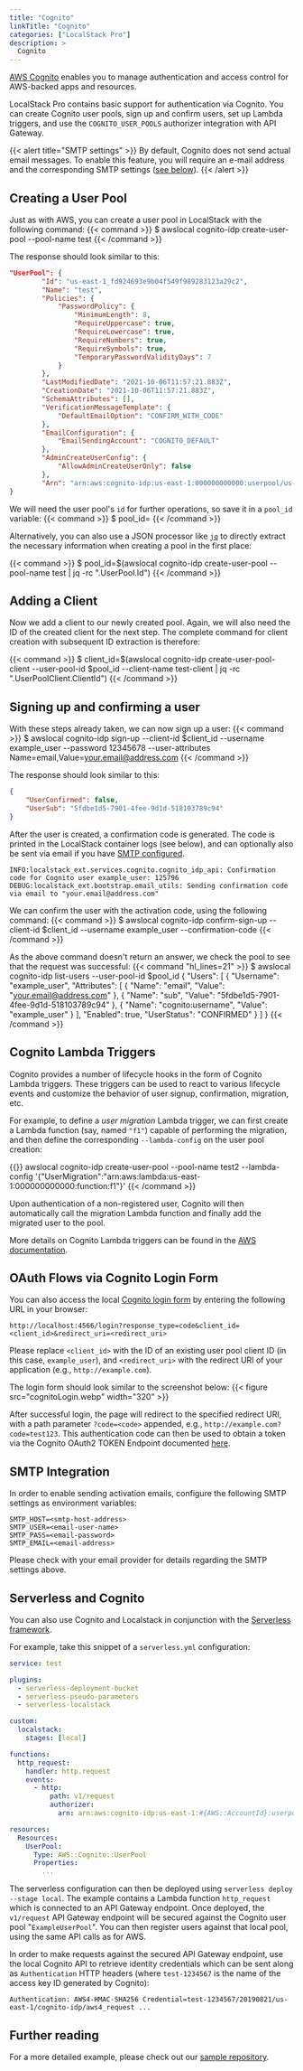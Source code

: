 ```yaml
---
title: "Cognito"
linkTitle: "Cognito"
categories: ["LocalStack Pro"]
description: >
  Cognito
---
```

[AWS Cognito](https://aws.amazon.com/cognito/) enables you to manage authentication and access control for AWS-backed apps and resources.

LocalStack Pro contains basic support for authentication via Cognito. You can create Cognito user pools, sign up and confirm users, set up Lambda triggers, and use the `COGNITO_USER_POOLS` authorizer integration with API Gateway.

{{< alert title="SMTP settings" >}}
By default, Cognito does not send actual email messages. To enable this feature, you will require an e-mail address and the corresponding SMTP settings ([see below](#smtp-integration)).
{{< /alert >}}

## Creating a User Pool

Just as with AWS, you can create a user pool in LocalStack with the following command:
{{< command >}}
$ awslocal cognito-idp create-user-pool --pool-name test
{{< /command >}}

The response should look similar to this:

```json
"UserPool": {
        "Id": "us-east-1_fd924693e9b04f549f989283123a29c2",
        "Name": "test",
        "Policies": {
            "PasswordPolicy": {
                "MinimumLength": 8,
                "RequireUppercase": true,
                "RequireLowercase": true,
                "RequireNumbers": true,
                "RequireSymbols": true,
                "TemporaryPasswordValidityDays": 7
            }
        },
        "LastModifiedDate": "2021-10-06T11:57:21.883Z",
        "CreationDate": "2021-10-06T11:57:21.883Z",
        "SchemaAttributes": [],
        "VerificationMessageTemplate": {
            "DefaultEmailOption": "CONFIRM_WITH_CODE"
        },
        "EmailConfiguration": {
            "EmailSendingAccount": "COGNITO_DEFAULT"
        },
        "AdminCreateUserConfig": {
            "AllowAdminCreateUserOnly": false
        },
        "Arn": "arn:aws:cognito-idp:us-east-1:000000000000:userpool/us-east-1_fd924693e9b04f549f989283123a29c2"
}
```

We will need the user pool's `id` for further operations, so save it in a `pool_id` variable:
{{< command >}}
$ pool_id=<your-pool-id>
{{< /command >}}

Alternatively, you can also use a JSON processor like [`jq`](https://stedolan.github.io/jq/) to directly extract the necessary information when creating a pool in the first place:

{{< command >}}
$ pool_id=$(awslocal cognito-idp create-user-pool --pool-name test | jq -rc ".UserPool.Id")
{{< /command >}}

## Adding a Client

Now we add a client to our newly created pool. Again, we will also need the ID of the created client for the next step. The complete command for client creation with subsequent ID extraction is therefore:

{{< command >}}
$ client_id=$(awslocal cognito-idp create-user-pool-client --user-pool-id $pool_id --client-name test-client | jq -rc ".UserPoolClient.ClientId")
{{< /command >}}

## Signing up and confirming a user

With these steps already taken, we can now sign up a user:
{{< command >}}
$ awslocal cognito-idp sign-up --client-id $client_id --username example_user --password 12345678 --user-attributes Name=email,Value=<your.email@address.com>
{{< /command >}}

The response should look similar to this:
```json
{
    "UserConfirmed": false,
    "UserSub": "5fdbe1d5-7901-4fee-9d1d-518103789c94"
}
```

After the user is created, a confirmation code is generated. The code is printed in the LocalStack container logs (see below), and can optionally also be sent via email if you have [SMTP configured](#smtp-integration).

```
INFO:localstack_ext.services.cognito.cognito_idp_api: Confirmation code for Cognito user example_user: 125796
DEBUG:localstack_ext.bootstrap.email_utils: Sending confirmation code via email to "your.email@address.com"
```

We can confirm the user with the activation code, using the following command:
{{< command >}}
$ awslocal cognito-idp confirm-sign-up --client-id $client_id --username example_user --confirmation-code <received-confirmation-code>
{{< /command >}}

As the above command doesn't return an answer, we check the pool to see that the request was successful:
{{< command "hl_lines=21" >}}
$ awslocal cognito-idp list-users --user-pool-id $pool_id 
{
    "Users": [
        {
            "Username": "example_user",
            "Attributes": [
                {
                    "Name": "email",
                    "Value": "your.email@address.com"
                },
                {
                    "Name": "sub",
                    "Value": "5fdbe1d5-7901-4fee-9d1d-518103789c94"
                },
                {
                    "Name": "cognito:username",
                    "Value": "example_user"
                }
            ],
            "Enabled": true,
            "UserStatus": "CONFIRMED"
        }
    ]
}
{{< /command >}}

## Cognito Lambda Triggers

Cognito provides a number of lifecycle hooks in the form of Cognito Lambda triggers. These triggers can be used to react to various lifecycle events and customize the behavior of user signup, confirmation, migration, etc.

For example, to define a _user migration_ Lambda trigger, we can first create a Lambda function (say, named `"f1"`) capable of performing the migration, and then define the corresponding `--lambda-config` on the user pool creation:

{{<command >}}
awslocal cognito-idp create-user-pool --pool-name test2 --lambda-config '{"UserMigration":"arn:aws:lambda:us-east-1:000000000000:function:f1"}'
{{< /command >}}

Upon authentication of a non-registered user, Cognito will then automatically call the migration Lambda function and finally add the migrated user to the pool.

More details on Cognito Lambda triggers can be found in the [AWS documentation](https://docs.aws.amazon.com/cognito/latest/developerguide/cognito-user-identity-pools-working-with-aws-lambda-triggers.html).

## OAuth Flows via Cognito Login Form

You can also access the local [Cognito login form](https://docs.aws.amazon.com/cognito/latest/developerguide/login-endpoint.html) by entering the following URL in your browser:
```
http://localhost:4566/login?response_type=code&client_id=<client_id>&redirect_uri=<redirect_uri>
```
Please replace `<client_id>` with the ID of an existing user pool client ID (in this case, `example_user`), and `<redirect_uri>` with the redirect URI of your application (e.g., `http://example.com`).

The login form should look similar to the screenshot below:
{{< figure src="cognitoLogin.webp" width="320" >}}

After successful login, the page will redirect to the specified redirect URI, with a path parameter `?code=<code>` appended, e.g., `http://example.com?code=test123`.
This authentication code can then be used to obtain a token via the Cognito OAuth2 TOKEN Endpoint documented [here](https://docs.aws.amazon.com/cognito/latest/developerguide/token-endpoint.html).

## SMTP Integration

In order to enable sending activation emails, configure the following SMTP settings as environment variables:
```env
SMTP_HOST=<smtp-host-address>
SMTP_USER=<email-user-name>
SMTP_PASS=<email-password>
SMTP_EMAIL=<email-address>
```

Please check with your email provider for details regarding the SMTP settings above.

## Serverless and Cognito

You can also use Cognito and Localstack in conjunction with the [Serverless framework](https://www.serverless.com/).

For example, take this snippet of a `serverless.yml` configuration:
```yaml
service: test

plugins:
  - serverless-deployment-bucket
  - serverless-pseudo-parameters
  - serverless-localstack

custom:
  localstack:
    stages: [local]

functions:
  http_request:
    handler: http.request
    events:
      - http:
          path: v1/request
          authorizer:
            arn: arn:aws:cognito-idp:us-east-1:#{AWS::AccountId}:userpool/ExampleUserPool

resources:
  Resources:
    UserPool:
      Type: AWS::Cognito::UserPool
      Properties:
        ...
```

The serverless configuration can then be deployed using `serverless deploy --stage local`.
The example contains a Lambda function `http_request` which is connected to an API Gateway endpoint.
Once deployed, the `v1/request` API Gateway endpoint will be secured against the Cognito user pool "`ExampleUserPool`".
You can then register users against that local pool, using the same API calls as for AWS.

In order to make requests against the secured API Gateway endpoint, use the local Cognito API to retrieve identity credentials which can be sent along as `Authentication` HTTP headers (where `test-1234567` is the name of the access key ID generated by Cognito):

```
Authentication: AWS4-HMAC-SHA256 Credential=test-1234567/20190821/us-east-1/cognito-idp/aws4_request ...
```

## Further reading

For a more detailed example, please check out our [sample repository](https://github.com/localstack/localstack-pro-samples/tree/master/cognito-jwt).
